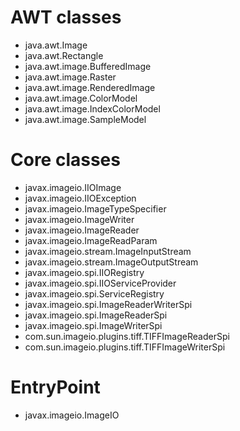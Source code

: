 # AWT classes
- java.awt.Image
- java.awt.Rectangle
- java.awt.image.BufferedImage
- java.awt.image.Raster
- java.awt.image.RenderedImage
- java.awt.image.ColorModel
- java.awt.image.IndexColorModel
- java.awt.image.SampleModel

# Core classes
- javax.imageio.IIOImage
- javax.imageio.IIOException
- javax.imageio.ImageTypeSpecifier
- javax.imageio.ImageWriter
- javax.imageio.ImageReader
- javax.imageio.ImageReadParam
- javax.imageio.stream.ImageInputStream
- javax.imageio.stream.ImageOutputStream
- javax.imageio.spi.IIORegistry
- javax.imageio.spi.IIOServiceProvider
- javax.imageio.spi.ServiceRegistry
- javax.imageio.spi.ImageReaderWriterSpi
- javax.imageio.spi.ImageReaderSpi
- javax.imageio.spi.ImageWriterSpi
- com.sun.imageio.plugins.tiff.TIFFImageReaderSpi
- com.sun.imageio.plugins.tiff.TIFFImageWriterSpi

# EntryPoint
- javax.imageio.ImageIO
